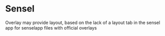# Sensel 
Overlay may provide layout, based on the lack of a layout tab in the sensel app for senselapp files with official overlays



